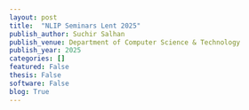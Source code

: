 ```yaml
---
layout: post
title:  "NLIP Seminars Lent 2025"
publish_author: Suchir Salhan
publish_venue: Department of Computer Science & Technology
publish_year: 2025
categories: []
featured: False
thesis: False
software: False
blog: True
---
```

